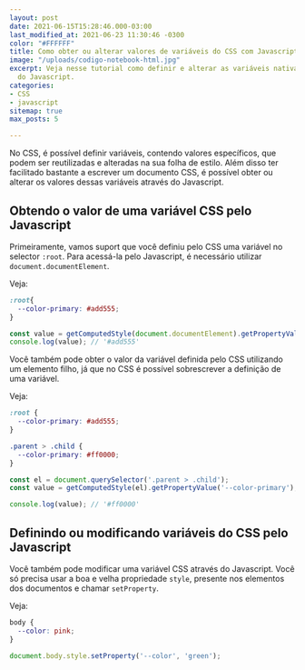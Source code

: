 ```yaml
---
layout: post
date: 2021-06-15T15:28:46.000-03:00
last_modified_at: 2021-06-23 11:30:46 -0300
color: "#FFFFFF"
title: Como obter ou alterar valores de variáveis do CSS com Javascript?
image: "/uploads/codigo-notebook-html.jpg"
excerpt: Veja nesse tutorial como definir e alterar as variáveis nativas do CSS através
  do Javascript.
categories:
- CSS
- javascript
sitemap: true
max_posts: 5

---
```

No CSS, é possível definir variáveis, contendo valores específicos, que podem ser reutilizadas e alteradas na sua folha de estilo. Além disso ter facilitado bastante a escrever um documento CSS, é possível obter ou alterar os valores dessas variáveis através do Javascript.

## Obtendo o valor de uma variável CSS pelo Javascript

Primeiramente, vamos suport que você definiu pelo CSS uma variável no selector `:root`. Para acessá-la pelo Javascript, é necessário utilizar `document.documentElement`.

Veja:

```css
:root{
  --color-primary: #add555;
}
```

```javascript
const value = getComputedStyle(document.documentElement).getPropertyValue('--color-primary'); 
console.log(value); // '#add555'
```

Você também pode obter o valor da variável definida pelo CSS utilizando um elemento filho, já que no CSS é possível sobrescrever a definição de uma variável.

Veja:

```css
:root {
  --color-primary: #add555;
}

.parent > .child {
  --color-primary: #ff0000;
}
```

```javascript
const el = document.querySelector('.parent > .child');
const value = getComputedStyle(el).getPropertyValue('--color-primary');

console.log(value); // '#ff0000'
```

## Definindo ou modificando variáveis do CSS pelo Javascript

Você também pode modificar uma variável CSS através do Javascript. Você só precisa usar a boa e velha propriedade `style`, presente nos elementos dos documentos e chamar `setProperty`.

Veja:

```css
body {
  --color: pink;
}
```

```javascript
document.body.style.setProperty('--color', 'green');
```
